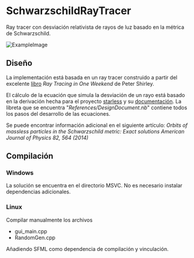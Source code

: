 # SchwarzschildRayTracer
Ray tracer con desviación relativista de rayos de luz basado en la métrica de Schwarzschild.

![ExampleImage](https://raw.githubusercontent.com/CarlosManuelRodr/SchwarzschildRayTracer/master/Images/Animation.gif)

## Diseño
La implementación está basada en un ray tracer construido a partir del excelente [libro](http://in1weekend.blogspot.com/2016/01/ray-tracing-in-one-weekend.html "raytracing") *Ray Tracing in One Weekend* de Peter Shirley.

El cálculo de la ecuación que simula la desviación de un rayo está basado en la derivación hecha para el proyecto [starless](http://rantonels.github.io/starless/) y su [documentación](http://spiro.fisica.unipd.it/~antonell/schwarzschild/).
La libreta que se encuentra "*References/DesignDocument.nb*" contiene todos los pasos del desarrollo de las ecuaciones.

Se puede encontrar información adicional en el siguiente artículo:
*Orbits of massless particles in the Schwarzschild metric: Exact solutions American Journal of Physics 82, 564 (2014)*

## Compilación
### Windows
La solución se encuentra en el directorio MSVC. No es necesario instalar dependencias adicionales.

### Linux
Compilar manualmente los archivos

- gui_main.cpp
- RandomGen.cpp

Añadiendo SFML como dependencia de compilación y vinculación.